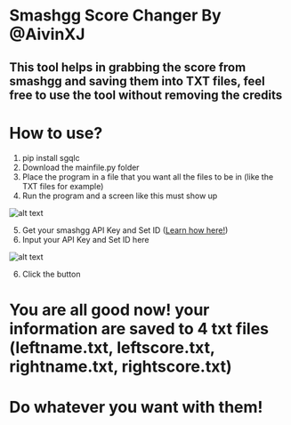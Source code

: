 # Smashgg Score Changer By @AivinXJ
## This tool helps in grabbing the score from smashgg and saving them into TXT files, feel free to use the tool without removing the credits

# How to use?
1. pip install sgqlc
2. Download the mainfile.py folder
3. Place the program in a file that you want all the files to be in (like the TXT files for example)
4. Run the program and a screen like this must show up

![alt text](https://media.discordapp.net/attachments/430699722903126026/785831714433925120/unknown.png)

5. Get your smashgg API Key and Set ID ([Learn how here!](https://google.com/)) 
5. Input your API Key and Set ID here

![alt text](https://media.discordapp.net/attachments/430699722903126026/785832131406069770/unknown.png)

6. Click the button

# You are all good now! your information are saved to 4 txt files (leftname.txt, leftscore.txt, rightname.txt, rightscore.txt)
# Do whatever you want with them!

